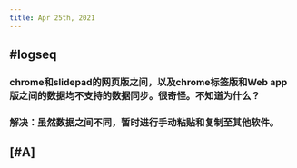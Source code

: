 ```yaml
---
title: Apr 25th, 2021
---
```


## #logseq
### chrome和slidepad的网页版之间，以及chrome标签版和Web app版之间的数据均不支持的数据同步。很奇怪。不知道为什么？
### 解决：虽然数据之间不同，暂时进行手动粘贴和复制至其他软件。
## [#A]
